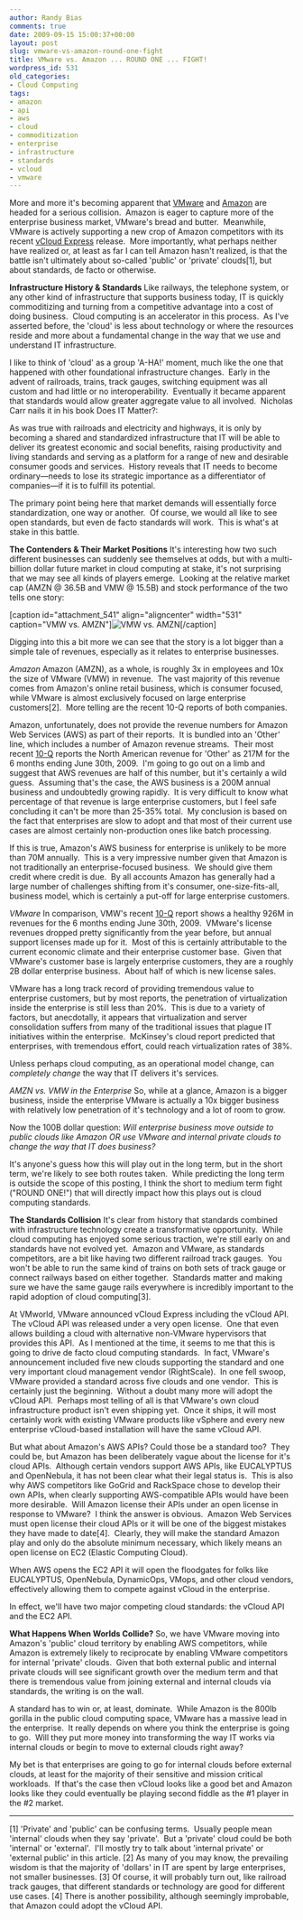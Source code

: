 ```yaml
---
author: Randy Bias
comments: true
date: 2009-09-15 15:00:37+00:00
layout: post
slug: vmware-vs-amazon-round-one-fight
title: VMware vs. Amazon ... ROUND ONE ... FIGHT!
wordpress_id: 531
old_categories:
- Cloud Computing
tags:
- amazon
- api
- aws
- cloud
- commoditization
- enterprise
- infrastructure
- standards
- vcloud
- vmware
---
```


More and more it's becoming apparent that [VMware](http://en.wikipedia.org/wiki/VMware) and [Amazon](http://en.wikipedia.org/wiki/AMZN) are headed for a serious collision.  Amazon is eager to capture more of the enterprise business market, VMware's bread and butter.  Meanwhile, VMware is actively supporting a new crop of Amazon competitors with its recent [vCloud Express](http://cloudscaling.com/blog/cloud-applications/vmwares-vcloud-api-forces-cloud-standards) release.  More importantly, what perhaps neither have realized or, at least as far I can tell Amazon hasn't realized, is that the battle isn't ultimately about so-called 'public' or 'private' clouds[1], but about standards, de facto or otherwise.

**Infrastructure History & Standards**
Like railways, the telephone system, or any other kind of infrastructure that supports business today, IT is quickly commoditizing and turning from a competitive advantage into a cost of doing business.  Cloud computing is an accelerator in this process.  As I've asserted before, the 'cloud' is less about technology or where the resources reside and more about a fundamental change in the way that we use and understand IT infrastructure.

I like to think of 'cloud' as a group 'A-HA!' moment, much like the one that happened with other foundational infrastructure changes.  Early in the advent of railroads, trains, track gauges, switching equipment was all custom and had little or no interoperability.  Eventually it became apparent that standards would allow greater aggregate value to all involved.  Nicholas Carr nails it in his book Does IT Matter?:


As was true with railroads and electricity and highways, it is only by becoming a shared and standardized infrastructure that IT will be able to deliver its greatest economic and social benefits, raising productivity and living standards and serving as a platform for a range of new and desirable consumer goods and services.  History reveals that IT needs to become ordinary—needs to lose its strategic importance as a differentiator of companies—if it is to fulfill its potential.</blockquote>


The primary point being here that market demands will essentially force standardization, one way or another.  Of course, we would all like to see open standards, but even de facto standards will work.  This is what's at stake in this battle.

**The Contenders & Their Market Positions**
It's interesting how two such different businesses can suddenly see themselves at odds, but with a multi-billion dollar future market in cloud computing at stake, it's not surprising that we may see all kinds of players emerge.  Looking at the relative market cap (AMZN @ 36.5B and VMW @ 15.5B) and stock performance of the two tells one story:

[caption id="attachment_541" align="aligncenter" width="531" caption="VMW vs. AMZN"]![VMW vs. AMZN](http://cloudscaling.com/wp-content/uploads/2009/09/vmw-vs-amzn.jpg)[/caption]

Digging into this a bit more we can see that the story is a lot bigger than a simple tale of revenues, especially as it relates to enterprise businesses.

_Amazon_
Amazon (AMZN), as a whole, is roughly 3x in employees and 10x the size of VMware (VMW) in revenue.  The vast majority of this revenue comes from Amazon's online retail business, which is consumer focused, while VMware is almost exclusively focused on large enterprise customers[2].  More telling are the recent 10-Q reports of both companies.

Amazon, unfortunately, does not provide the revenue numbers for Amazon Web Services (AWS) as part of their reports.  It is bundled into an 'Other' line, which includes a number of Amazon revenue streams.  Their most recent [10-Q](http://investing.businessweek.com/research/stocks/financials/drawFiling.asp?docKey=137-000119312509154174-1SVDP3T6MG8HDMHHJ1GQQ6LQ3H&docFormat=HTM&formType=10-Q) reports the North American revenue for 'Other' as 217M for the 6 months ending June 30th, 2009.  I'm going to go out on a limb and suggest that AWS revenues are half of this number, but it's certainly a wild guess.  Assuming that's the case, the AWS business is a 200M annual business and undoubtedly growing rapidly.  It is very difficult to know what percentage of that revenue is large enterprise customers, but I feel safe concluding it can't be more than 25-35% total.  My conclusion is based on the fact that enterprises are slow to adopt and that most of their current use cases are almost certainly non-production ones like batch processing.

If this is true, Amazon's AWS business for enterprise is unlikely to be more than 70M annually.  This is a very impressive number given that Amazon is not traditionally an enterprise-focused business.  We should give them credit where credit is due.  By all accounts Amazon has generally had a large number of challenges shifting from it's consumer, one-size-fits-all, business model, which is certainly a put-off for large enterprise customers.

_VMware_
In comparison, VMW's recent [10-Q](http://investing.businessweek.com/research/stocks/financials/drawFiling.asp?docKey=137-000119312509167229-06U2VLCFLAU6MEBNTDGM4MQ941&docFormat=HTM&formType=10-Q) report shows a healthy 926M in revenues for the 6 months ending June 30th, 2009.  VMware's license revenues dropped pretty significantly from the year before, but annual support licenses made up for it.  Most of this is certainly attributable to the current economic climate and their enterprise customer base.  Given that VMware's customer base is largely enterprise customers, they are a roughly 2B dollar enterprise business.  About half of which is new license sales.

VMware has a long track record of providing tremendous value to enterprise customers, but by most reports, the penetration of virtualization inside the enterprise is still less than 20%.  This is due to a variety of factors, but anecdotally, it appears that virtualization and server consolidation suffers from many of the traditional issues that plague IT initiatives within the enterprise.  McKinsey's cloud report predicted that enterprises, with tremendous effort, could reach virtualization rates of 38%.

Unless perhaps cloud computing, as an operational model change, can _completely change_ the way that IT delivers it's services.

_AMZN vs. VMW in the Enterprise_
So, while at a glance, Amazon is a bigger business, inside the enterprise VMware is actually a 10x bigger business with relatively low penetration of it's technology and a lot of room to grow.

Now the 100B dollar question: _Will enterprise business move outside to public clouds like Amazon OR use VMware and internal private clouds to change the way that IT does business?_

It's anyone's guess how this will play out in the long term, but in the short term, we're likely to see both routes taken.  While predicting the long term is outside the scope of this posting, I think the short to medium term fight ("ROUND ONE!") that will directly impact how this plays out is cloud computing standards.

**The Standards Collision**
It's clear from history that standards combined with infrastructure technology create a transformative opportunity.  While cloud computing has enjoyed some serious traction, we're still early on and standards have not evolved yet.  Amazon and VMware, as standards competitors, are a bit like having two different railroad track gauges.  You won't be able to run the same kind of trains on both sets of track gauge or connect railways based on either together.  Standards matter and making sure we have the same gauge rails everywhere is incredibly important to the rapid adoption of cloud computing[3].

At VMworld, VMware announced vCloud Express including the vCloud API.  The vCloud API was released under a very open license.  One that even allows building a cloud with alternative non-VMware hypervisors that provides this API.  As I mentioned at the time, it seems to me that this is going to drive de facto cloud computing standards.  In fact, VMware's announcement included five new clouds supporting the standard and one very important cloud management vendor (RightScale).  In one fell swoop, VMware provided a standard across five clouds and one vendor.  This is certainly just the beginning.  Without a doubt many more will adopt the vCloud API.  Perhaps most telling of all is that VMware's own cloud infrastructure product isn't even shipping yet.  Once it ships, it will most certainly work with existing VMware products like vSphere and every new enterprise vCloud-based installation will have the same vCloud API.

But what about Amazon's AWS APIs? Could those be a standard too?  They could be, but Amazon has been deliberately vague about the license for it's cloud APIs.  Although certain vendors support AWS APIs, like EUCALYPTUS and OpenNebula, it has not been clear what their legal status is.  This is also why AWS competitors like GoGrid and RackSpace chose to develop their own APIs, when clearly supporting AWS-compatible APIs would have been more desirable.  Will Amazon license their APIs under an open license in response to VMware?  I think the answer is obvious.  Amazon Web Services must open license their cloud APIs or it will be one of the biggest mistakes they have made to date[4].  Clearly, they will make the standard Amazon play and only do the absolute minimum necessary, which likely means an open license on EC2 (Elastic Computing Cloud).

When AWS opens the EC2 API it will open the floodgates for folks like EUCALYPTUS, OpenNebula, DynamicOps, VMops, and other cloud vendors, effectively allowing them to compete against vCloud in the enterprise.

In effect, we'll have two major competing cloud standards: the vCloud API and the EC2 API.

**What Happens When Worlds Collide?**
So, we have VMware moving into Amazon's 'public' cloud territory by enabling AWS competitors, while Amazon is extremely likely to reciprocate by enabling VMware competitors for internal 'private' clouds.  Given that both external public and internal private clouds will see significant growth over the medium term and that there is tremendous value from joining external and internal clouds via standards, the writing is on the wall.

A standard has to win or, at least, dominate.  While Amazon is the 800lb gorilla in the public cloud computing space, VMware has a massive lead in the enterprise.  It really depends on where you think the enterprise is going to go.  Will they put more money into transforming the way IT works via internal clouds or begin to move to external clouds right away?

My bet is that enterprises are going to go for internal clouds before external clouds, at least for the majority of their sensitive and mission critical workloads.  If that's the case then vCloud looks like a good bet and Amazon looks like they could eventually be playing second fiddle as the #1 player in the #2 market.



* * *

[1] 'Private' and 'public' can be confusing terms.  Usually people mean 'internal' clouds when they say 'private'.  But a 'private' cloud could be both 'internal' or 'external'.  I'll mostly try to talk about 'internal private' or 'external public' in this article.
[2] As many of you may know, the prevailing wisdom is that the majority of 'dollars' in IT are spent by large enterprises, not smaller businesses.
[3] Of course, it will probably turn out, like railroad track gauges, that different standards or technology are good for different use cases.
[4] There is another possibility, although seemingly improbable, that Amazon could adopt the vCloud API.
